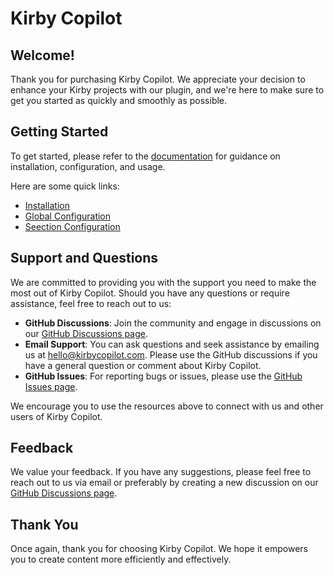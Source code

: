 # Kirby Copilot

## Welcome!

Thank you for purchasing Kirby Copilot. We appreciate your decision to enhance your Kirby projects with our plugin, and we're here to make sure to get you started as quickly and smoothly as possible.

## Getting Started

To get started, please refer to the [documentation](https://kirbycopilot.com/docs/getting-stared) for guidance on installation, configuration, and usage.

Here are some quick links:

- [Installation](https://kirbycopilot.com/docs/getting-stared/installation)
- [Global Configuration](https://kirbycopilot.com/docs/configuration/global)
- [Seection Configuration](https://kirbycopilot.com/docs/configuration/section)

## Support and Questions

We are committed to providing you with the support you need to make the most out of Kirby Copilot. Should you have any questions or require assistance, feel free to reach out to us:

- **GitHub Discussions**: Join the community and engage in discussions on our [GitHub Discussions page](https://github.com/johannschopplich/kirby-copilot/discussions).
- **Email Support**: You can ask questions and seek assistance by emailing us at [hello@kirbycopilot.com](mailto:hello@kirbycopilot.com). Please use the GitHub discussions if you have a general question or comment about Kirby Copilot.
- **GitHub Issues**: For reporting bugs or issues, please use the [GitHub Issues page](https://github.com/johannschopplich/kirby-copilot/issues).

We encourage you to use the resources above to connect with us and other users of Kirby Copilot.

## Feedback

We value your feedback. If you have any suggestions, please feel free to reach out to us via email or preferably by creating a new discussion on our [GitHub Discussions page](https://github.com/johannschopplich/kirby-copilot/discussions).

## Thank You

Once again, thank you for choosing Kirby Copilot. We hope it empowers you to create content more efficiently and effectively.
